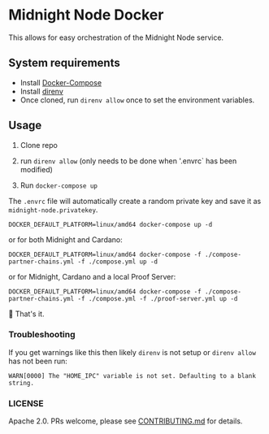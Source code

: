 # Midnight Node Docker

This allows for easy orchestration of the Midnight Node service.

## System requirements

- Install [Docker-Compose](https://docs.docker.com/compose/install/)
- Install [direnv](https://direnv.net/docs/installation.html)
- Once cloned, run `direnv allow` once to set the environment variables.

## Usage

1. Clone repo

2. run `direnv allow` (only needs to be done when '.envrc` has been modified)

3. Run `docker-compose up`

The `.envrc` file will automatically create a random private key and save it as `midnight-node.privatekey`.

```shell
DOCKER_DEFAULT_PLATFORM=linux/amd64 docker-compose up -d
```

or for both Midnight and Cardano:

```shell
DOCKER_DEFAULT_PLATFORM=linux/amd64 docker-compose -f ./compose-partner-chains.yml -f ./compose.yml up -d
```

or for Midnight, Cardano and a local Proof Server:

```shell
DOCKER_DEFAULT_PLATFORM=linux/amd64 docker-compose -f ./compose-partner-chains.yml -f ./compose.yml -f ./proof-server.yml up -d
```

🚀 That's it.

### Troubleshooting

If you get warnings like this then likely `direnv` is not setup or `direnv allow` has not been run:
```
WARN[0000] The "HOME_IPC" variable is not set. Defaulting to a blank string.
```

### LICENSE

Apache 2.0. PRs welcome, please see [CONTRIBUTING.md](CONTRIBUTING.md) for details.
